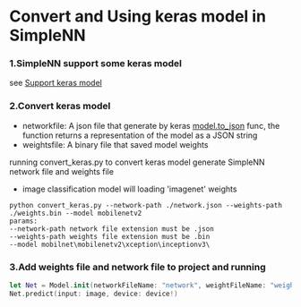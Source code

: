 # Convert and Using keras model in SimpleNN

### 1.SimpleNN support some keras model

see [Support keras model](./Document/model_list.markdown)

### 2.Convert keras model

- networkfile: A json file that generate by keras [model.to_json](https://keras.io/models/about-keras-models/) func, the function returns a representation of the model as a JSON string
- weightsfile: A binary file that saved model weights

running convert_keras.py to convert keras model generate SimpleNN network file and weights file

- image classification model will loading 'imagenet' weights

```shell
python convert_keras.py --network-path ./network.json --weights-path ./weights.bin --model mobilenetv2
params:
--network-path network file extension must be .json
--weights-path weights file extension must be .bin
--model mobilnet\mobilenetv2\xception\inceptionv3\
```

### 3.Add weights file and network file to project and running

```swift
let Net = Model.init(networkFileName: "network", weightFileName: "weights")
Net.predict(input: image, device: device!)
```